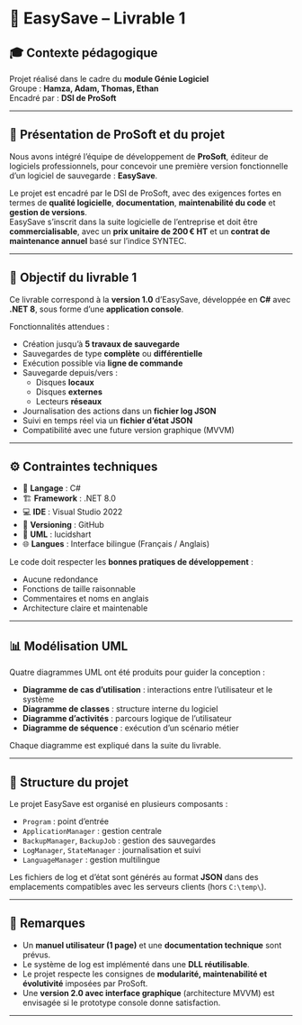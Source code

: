 # 💾 EasySave – Livrable 1

## 🎓 Contexte pédagogique

Projet réalisé dans le cadre du **module Génie Logiciel**  
Groupe : **Hamza, Adam, Thomas, Ethan**  
Encadré par : **DSI de ProSoft**

---

## 🏢 Présentation de ProSoft et du projet

Nous avons intégré l’équipe de développement de **ProSoft**, éditeur de logiciels professionnels, pour concevoir une première version fonctionnelle d’un logiciel de sauvegarde : **EasySave**.

Le projet est encadré par le DSI de ProSoft, avec des exigences fortes en termes de **qualité logicielle**, **documentation**, **maintenabilité du code** et **gestion de versions**.  
EasySave s’inscrit dans la suite logicielle de l’entreprise et doit être **commercialisable**, avec un **prix unitaire de 200 € HT** et un **contrat de maintenance annuel** basé sur l’indice SYNTEC.

---

## 🎯 Objectif du livrable 1

Ce livrable correspond à la **version 1.0** d’EasySave, développée en **C#** avec **.NET 8**, sous forme d’une **application console**.

Fonctionnalités attendues :
- Création jusqu’à **5 travaux de sauvegarde**
- Sauvegardes de type **complète** ou **différentielle**
- Exécution possible via **ligne de commande**
- Sauvegarde depuis/vers :
  - Disques **locaux**
  - Disques **externes**
  - Lecteurs **réseaux**
- Journalisation des actions dans un **fichier log JSON**
- Suivi en temps réel via un **fichier d’état JSON**
- Compatibilité avec une future version graphique (MVVM)

---

## ⚙️ Contraintes techniques

- 🔧 **Langage** : C#  
- 🏗️ **Framework** : .NET 8.0  
- 💻 **IDE** : Visual Studio 2022  
- 📂 **Versioning** : GitHub  
- 📐 **UML** : lucidshart  
- 🌐 **Langues** : Interface bilingue (Français / Anglais)

Le code doit respecter les **bonnes pratiques de développement** :
- Aucune redondance
- Fonctions de taille raisonnable
- Commentaires et noms en anglais
- Architecture claire et maintenable

---

## 📊 Modélisation UML

Quatre diagrammes UML ont été produits pour guider la conception :
- **Diagramme de cas d’utilisation** : interactions entre l’utilisateur et le système
- **Diagramme de classes** : structure interne du logiciel
- **Diagramme d’activités** : parcours logique de l’utilisateur
- **Diagramme de séquence** : exécution d’un scénario métier

Chaque diagramme est expliqué dans la suite du livrable.

---

## 📁 Structure du projet

Le projet EasySave est organisé en plusieurs composants :
- `Program` : point d’entrée
- `ApplicationManager` : gestion centrale
- `BackupManager`, `BackupJob` : gestion des sauvegardes
- `LogManager`, `StateManager` : journalisation et suivi
- `LanguageManager` : gestion multilingue

Les fichiers de log et d’état sont générés au format **JSON** dans des emplacements compatibles avec les serveurs clients (hors `C:\temp\`).

---

## 📘 Remarques

- Un **manuel utilisateur (1 page)** et une **documentation technique** sont prévus.
- Le système de log est implémenté dans une **DLL réutilisable**.
- Le projet respecte les consignes de **modularité, maintenabilité et évolutivité** imposées par ProSoft.
- Une **version 2.0 avec interface graphique** (architecture MVVM) est envisagée si le prototype console donne satisfaction.

---

